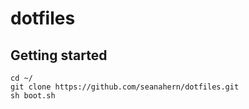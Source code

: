 # dotfiles

## Getting started

```shell
cd ~/
git clone https://github.com/seanahern/dotfiles.git
sh boot.sh
```
